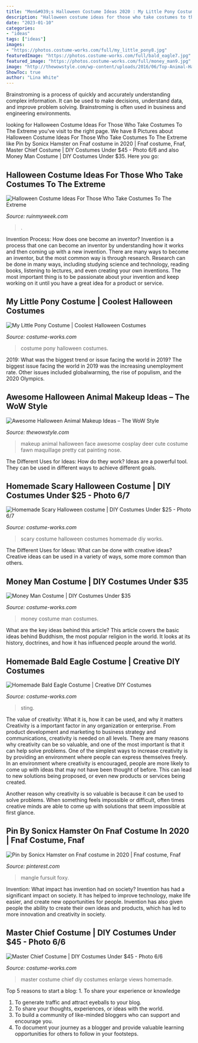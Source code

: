 ```yaml
---
title: "Men&#039;s Halloween Costume Ideas 2020 : My Little Pony Costume"
description: "Halloween costume ideas for those who take costumes to the extreme"
date: "2023-01-10"
categories:
- "ideas"
tags: ["ideas"]
images:
- "https://photos.costume-works.com/full/my_little_pony8.jpg"
featuredImage: "https://photos.costume-works.com/full/bald_eagle7.jpg"
featured_image: "https://photos.costume-works.com/full/money_man9.jpg"
image: "http://thewowstyle.com/wp-content/uploads/2016/06/Top-Animal-Halloween-Makeup.jpg"
ShowToc: true
author: "Lina White"
---
```



Brainstroming is a process of quickly and accurately understanding complex information. It can be used to make decisions, understand data, and improve problem solving. Brainstroming is often used in business and engineering environments.

	

		
looking for Halloween Costume Ideas For Those Who Take Costumes To The Extreme you've visit to the right page. We have 8 Pictures about Halloween Costume Ideas For Those Who Take Costumes To The Extreme like Pin by Sonicx Hamster on Fnaf costume in 2020 | Fnaf costume, Fnaf, Master Chief Costume | DIY Costumes Under $45 - Photo 6/6 and also Money Man Costume | DIY Costumes Under $35. Here you go:
		
    
## Halloween Costume Ideas For Those Who Take Costumes To The Extreme

<img loading=lazy src="https://ruinmyweek.com/wp-content/uploads/2019/09/tk-halloween-costume-ideas-for-people-who-like-taking-their-costumes-to-the-extreme-17.jpg" onerror="this.onerror=null;this.src='https://tse1.mm.bing.net/th?id=OIP.zBHRdt8pUjPynheKY4LCUQHaLn&amp;pid=15.1';" alt="Halloween Costume Ideas For Those Who Take Costumes To The Extreme">

_Source: ruinmyweek.com_

>. 

	

Invention Process: How does one become an inventor?
Invention is a process that one can become an inventor by understanding how it works and then coming up with a new invention. There are many ways to become an inventor, but the most common way is through research. Research can be done in many ways, including studying science and technology, reading books, listening to lectures, and even creating your own inventions. The most important thing is to be passionate about your invention and keep working on it until you have a great idea for a product or service.

    
## My Little Pony Costume | Coolest Halloween Costumes

<img loading=lazy src="https://photos.costume-works.com/full/my_little_pony8.jpg" onerror="this.onerror=null;this.src='https://tse2.mm.bing.net/th?id=OIP.-0zJQPvxBSuYMJOzwDQgYAHaLw&amp;pid=15.1';" alt="My Little Pony Costume | Coolest Halloween Costumes">

_Source: costume-works.com_

>costume pony halloween costumes. 

	

2019: What was the biggest trend or issue facing the world in 2019?
The biggest issue facing the world in 2019 was the increasing unemployment rate. Other issues included globalwarming, the rise of populism, and the 2020 Olympics.

    
## Awesome Halloween Animal Makeup Ideas – The WoW Style

<img loading=lazy src="http://thewowstyle.com/wp-content/uploads/2016/06/Top-Animal-Halloween-Makeup.jpg" onerror="this.onerror=null;this.src='https://tse3.mm.bing.net/th?id=OIP.cDmJsC9zEFoKKVm5OPQkJgHaJ3&amp;pid=15.1';" alt="Awesome Halloween Animal Makeup Ideas – The WoW Style">

_Source: thewowstyle.com_

>makeup animal halloween face awesome cosplay deer cute costume fawn maquillage pretty cat painting nose. 

	

The Different Uses for Ideas: How do they work?
Ideas are a powerful tool. They can be used in different ways to achieve different goals.

    
## Homemade Scary Halloween Costume | DIY Costumes Under $25 - Photo 6/7

<img loading=lazy src="https://photos.costume-works.com/full/scary5.jpg" onerror="this.onerror=null;this.src='https://tse3.mm.bing.net/th?id=OIP.13s569Qw9MrHlPMMoGz1IwHaJ3&amp;pid=15.1';" alt="Homemade Scary Halloween costume | DIY Costumes Under $25 - Photo 6/7">

_Source: costume-works.com_

>scary costume halloween costumes homemade diy works. 

	

The Different Uses for Ideas: What can be done with creative ideas?
Creative ideas can be used in a variety of ways, some more common than others.

    
## Money Man Costume | DIY Costumes Under $35

<img loading=lazy src="https://photos.costume-works.com/full/money_man9.jpg" onerror="this.onerror=null;this.src='https://tse2.mm.bing.net/th?id=OIP.HkdB1o759vB6U5BREFAX7AHaNf&amp;pid=15.1';" alt="Money Man Costume | DIY Costumes Under $35">

_Source: costume-works.com_

>money costume man costumes. 

	

What are the key ideas behind this article?
This article covers the basic ideas behind Buddhism, the most popular religion in the world. It looks at its history, doctrines, and how it has influenced people around the world.

    
## Homemade Bald Eagle Costume | Creative DIY Costumes

<img loading=lazy src="https://photos.costume-works.com/full/bald_eagle7.jpg" onerror="this.onerror=null;this.src='https://tse3.mm.bing.net/th?id=OIP.wiG--B3gFIeQfW248c5C-QHaMW&amp;pid=15.1';" alt="Homemade Bald Eagle Costume | Creative DIY Costumes">

_Source: costume-works.com_

>sting. 

	

The value of creativity: What it is, how it can be used, and why it matters
Creativity is a important factor in any organization or enterprise. From product development and marketing to business strategy and communications, creativity is needed on all levels. There are many reasons why creativity can be so valuable, and one of the most important is that it can help solve problems.
One of the simplest ways to increase creativity is by providing an environment where people can express themselves freely. In an environment where creativity is encouraged, people are more likely to come up with ideas that may not have been thought of before. This can lead to new solutions being proposed, or even new products or services being created.

Another reason why creativity is so valuable is because it can be used to solve problems. When something feels impossible or difficult, often times creative minds are able to come up with solutions that seem impossible at first glance.

    
## Pin By Sonicx Hamster On Fnaf Costume In 2020 | Fnaf Costume, Fnaf

<img loading=lazy src="https://i.pinimg.com/736x/87/7f/11/877f11e2fb291c95c58c1f2ac5aae7f1--fursuit-costume-ideas.jpg" onerror="this.onerror=null;this.src='https://tse3.mm.bing.net/th?id=OIP.Rr8IAgCegoPzWi91PELuFgHaJ3&amp;pid=15.1';" alt="Pin by Sonicx Hamster on Fnaf costume in 2020 | Fnaf costume, Fnaf">

_Source: pinterest.com_

>mangle fursuit foxy. 

	

Invention: What impact has invention had on society?
Invention has had a significant impact on society. It has helped to improve technology, make life easier, and create new opportunities for people. Invention has also given people the ability to create their own ideas and products, which has led to more innovation and creativity in society.

    
## Master Chief Costume | DIY Costumes Under $45 - Photo 6/6

<img loading=lazy src="https://photos.costume-works.com/full/master_chief10.jpg" onerror="this.onerror=null;this.src='https://tse3.mm.bing.net/th?id=OIP._XADRO0kUa-7COnFiqU_SAHaM0&amp;pid=15.1';" alt="Master Chief Costume | DIY Costumes Under $45 - Photo 6/6">

_Source: costume-works.com_

>master costume chief diy costumes enlarge views homemade. 

	

Top 5 reasons to start a blog: 1. To share your experience or knowledge
1. To generate traffic and attract eyeballs to your blog. 
2. To share your thoughts, experiences, or ideas with the world. 
3. To build a community of like-minded bloggers who can support and encourage you. 
4. To document your journey as a blogger and provide valuable learning opportunities for others to follow in your footsteps. 

